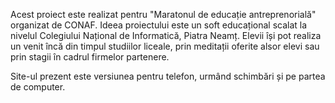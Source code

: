 Acest proiect este realizat pentru "Maratonul de educație antreprenorială" organizat de CONAF.
Ideea proiectului este un soft educațional scalat la nivelul Colegiului Național de Informatică, Piatra Neamț.
Elevii își pot realiza un venit încă din timpul studiilor liceale, prin meditații oferite alsor elevi sau prin stagii în cadrul firmelor partenere.

Site-ul prezent este versiunea pentru telefon, urmând schimbări și pe partea de computer.
